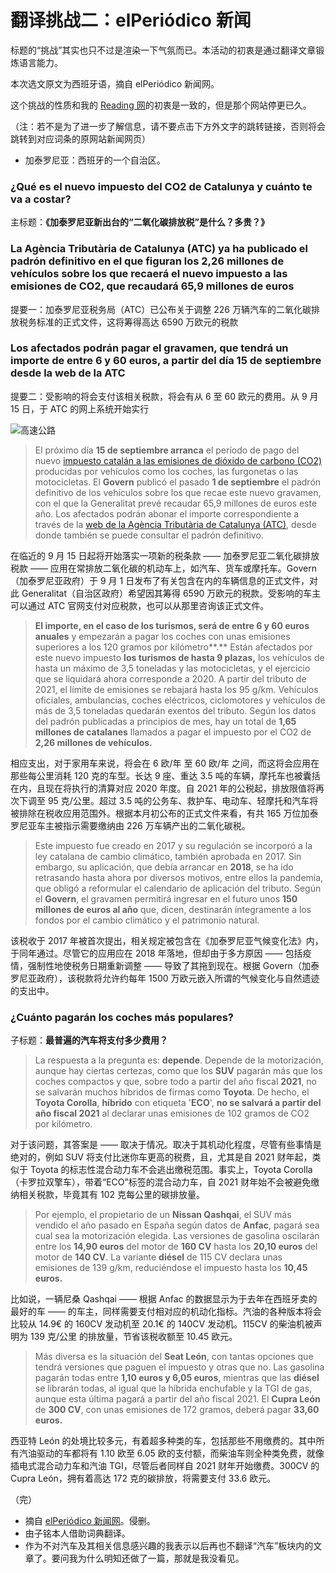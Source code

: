 # 翻译挑战二：elPeriódico 新闻

标题的“挑战”其实也只不过是渲染一下气氛而已。本活动的初衷是通过翻译文章锻炼语言能力。

本次选文原文为西班牙语，摘自 elPeriódico 新闻网。

这个挑战的性质和我的 [Reading 网](reading.zminutes.com)的初衷是一致的，但是那个网站停更已久。

（注：若不是为了进一步了解信息，请不要点击下方外文字的跳转链接，否则将会跳转到对应词条的原网站新闻网页）

- 加泰罗尼亚：西班牙的一个自治区。

### ¿Qué es el nuevo impuesto del CO2 de Catalunya y cuánto te va a costar?

主标题：__《加泰罗尼亚新出台的“二氧化碳排放税”是什么？多贵？》__

### La Agència Tributària de Catalunya (ATC) ya ha publicado el padrón definitivo en el que figuran los 2,26 millones de vehículos sobre los que recaerá el nuevo impuesto a las emisiones de CO2, que recaudará 65,9 millones de euros

提要一：加泰罗尼亚税务局（ATC）已公布关于调整 226 万辆汽车的二氧化碳排放税务标准的正式文件，这将筹得高达 6590 万欧元的税款

### Los afectados podrán pagar el gravamen, que tendrá un importe de entre 6 y 60 euros, a partir del día 15 de septiembre desde la web de la ATC

提要二：受影响的将会支付该相关税款，将会有从 6 至 60 欧元的费用。从 9 月 15 日，于 ATC 的网上系统开始实行

![高速公路](https://estaticos-cdn.elperiodico.com/clip/bb08921e-daba-412c-8f62-dc2c5bf8a658_alta-libre-aspect-ratio_default_0.jpg)

> El próximo día **15 de septiembre arranca** el período de pago del nuevo [impuesto catalán a las emisiones de dióxido de carbono (CO2)](https://www.elperiodico.com/es/sociedad/20191219/impuesto-verdde-cambio-climatico-catalunya-7782057) producidas por vehículos como los coches, las furgonetas o las motocicletas. El **Govern** publicó el pasado **1 de septiembre** el padrón definitivo de los vehículos sobre los que recae este nuevo gravamen, con el que la Generalitat prevé recaudar 65,9 millones de euros este año. Los afectados podrán abonar el importe correspondiente a través de la [web de la Agència Tributària de Catalunya (ATC)](https://atc.gencat.cat/ca/tributs/impost-emissions-vehicles/), desde donde también se puede consultar el padrón definitivo.

在临近的 9 月 15 日起将开始落实一项新的税条款 —— 加泰罗尼亚二氧化碳排放税款 —— 应用在常排放二氧化碳的机动车上，如汽车、货车或摩托车。Govern（加泰罗尼亚政府）于 9 月 1 日发布了有关包含在内的车辆信息的正式文件，对此 Generalitat（自治区政府）希望因其筹得 6590 万欧元的税款。受影响的车主可以通过 ATC 官网支付对应税款，也可以从那里咨询该正式文件。

> **El importe, en el caso de los turismos, será de entre 6 y 60 euros anuales** y empezarán a pagar los coches con unas emisiones superiores a los 120 gramos por kilómetro**.** Están afectados por este nuevo impuesto **los turismos de hasta 9 plazas,** los vehículos de hasta un máximo de 3,5 toneladas y las motocicletas, y el ejercicio que se liquidará ahora corresponde a 2020. A partir del tributo de 2021, el límite de emisiones se rebajará hasta los 95 g/km. Vehículos oficiales, ambulancias, coches eléctricos, ciclomotores y vehículos de más de 3,5 toneladas quedarán exentos del tributo. Según los datos del padrón publicadas a principios de mes, hay un total de **1,65 millones de catalanes** llamados a pagar el impuesto por el CO2 de **2,26 millones de vehículos.**

相应支出，对于家用车来说，将会在 6 欧/年 至 60 欧/年 之间，而这将会应用在那些每公里消耗 120 克的车型。长达 9 座、重达 3.5 吨的车辆，摩托车也被囊括在内，且现在将执行的清算对应 2020 年度。自 2021 年的公税起，排放限值将再次下调至 95 克/公里。超过 3.5 吨的公务车、救护车、电动车、轻摩托和汽车将被排除在税收应用范围外。根据本月初公布的正式文件来看，有共 165 万位加泰罗尼亚车主被指示需要缴纳由 226 万车辆产出的二氧化碳税。

> Este impuesto fue creado en 2017 y su regulación se incorporó a la ley catalana de cambio climático, también aprobada en 2017. Sin embargo, su aplicación, que debía arrancar en **2018**, se ha ido retrasando hasta ahora por diversos motivos, entre ellos la pandemia, que obligó a reformular el calendario de aplicación del tributo. Según el **Govern**, el gravamen permitirá ingresar en el futuro unos **150 millones de euros al año** que, dicen, destinarán íntegramente a los fondos por el cambio climático y el patrimonio natural.

该税收于 2017 年被首次提出，相关规定被包含在《加泰罗尼亚气候变化法》内，于同年通过。尽管它的应用应在 2018 年落地，但却由于多方原因 —— 包括疫情，强制性地使税务日期重新调整 —— 导致了其拖到现在。根据 Govern（加泰罗尼亚政府），该税款将允许约每年 1500 万欧元嵌入所谓的气候变化与自然遗迹的支出中。

### ¿Cuánto pagarán los coches más populares?

子标题：__最普遍的汽车将支付多少费用？__

> La respuesta a la pregunta es: **depende**. Depende de la motorización, aunque hay ciertas certezas, como que los **SUV** pagarán más que los coches compactos y que, sobre todo a partir del año fiscal **2021**, no se salvarán muchos híbridos de firmas como **Toyota**. De hecho, el **Toyota Corolla**, **híbrido** con etiqueta '**ECO**', **no se salvará a partir del año fiscal 2021** al declarar unas emisiones de 102 gramos de CO2 por kilómetro.

对于该问题，其答案是 —— 取决于情况。取决于其机动化程度，尽管有些事情是绝对的，例如 SUV 将支付比迷你车更高的税费，且，尤其是自 2021 财年起，类似于 Toyota 的标志性混合动力车不会逃出缴税范围。事实上，Toyota Corolla（卡罗拉双擎车），带着“ECO”标签的混合动力车，自 2021 财年始不会被避免缴纳相关税款，毕竟其有 102 克每公里的碳排放量。

> Por ejemplo, el propietario de un **Nissan Qashqai**, el SUV más vendido el año pasado en España según datos de **Anfac**, pagará sea cual sea la motorización elegida. Las versiones de gasolina oscilarán entre los **14,90 euros** del motor de **160 CV** hasta los **20,10 euros** del motor de **140 CV**. La variante **diésel** de 115 CV declara unas emisiones de 139 g/km, reduciéndose el impuesto hasta los **10,45 euros.**

比如说，一辆尼桑 Qashqai —— 根据 Anfac 的数据显示为于去年在西班牙卖的最好的车 —— 的车主，同样需要支付相对应的机动化指标。汽油的各种版本将会比较从 14.9€ 的 160CV 发动机至 20.1€ 的 140CV 发动机。115CV 的柴油机被声明为 139 克/公里 的排放量，节省该税收额至 10.45 欧元。

> Más diversa es la situación del **Seat León**, con tantas opciones que tendrá versiones que paguen el impuesto y otras que no. Las gasolina pagarán todas entre **1,10 euros y 6,05 euros**, mientras que las **diésel** se librarán todas, al igual que la híbrida enchufable y la TGI de gas, aunque esta última pagará a partir del año fiscal 2021. El **Cupra León** de **300 CV**, con unas emisiones de 172 gramos, deberá pagar **33,60 euros.**

西亚特 León 的处境比较多元，有着超多种类的车，包括那些不用缴费的。其中所有汽油驱动的车都将有 1.10 欧至 6.05 欧的支付额，而柴油车则全种类免费，就像插电式混合动力车和汽油 TGI，尽管后者同样自 2021 财年开始缴费。300CV 的 Cupra León，拥有着高达 172 克的碳排放，将需要支付 33.6 欧元。

（完）

- 摘自 [elPeriódico 新闻网](https://www.elperiodico.com/es/economia/20210902/impuesto-co2-coches-contaminacion-gravamen-pagar-impuestos-12035830)。侵删。
- 由子铭本人借助词典翻译。
- 作为不对汽车及其相关信息感兴趣的我表示以后再也不翻译“汽车”板块内的文章了。要问我为什么明知还做了一篇，那就是我没看见。
